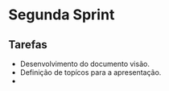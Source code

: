 # Segunda Sprint 

## Tarefas

- Desenvolvimento do documento visão.
- Definição de topícos para a apresentação.
- 